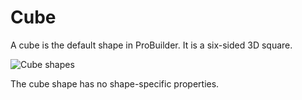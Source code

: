 # Cube

A cube is the default shape in ProBuilder. It is a six-sided 3D square. 

![Cube shapes](images/shape-tool_cube.png)

The cube shape has no shape-specific properties.


